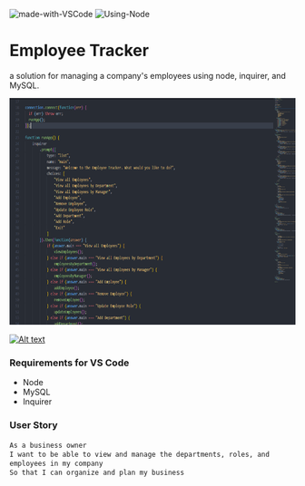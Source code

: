 ![made-with-VSCode](https://img.shields.io/badge/Made%20With-VS%20Code-green)  ![Using-Node](https://img.shields.io/badge/Using-Node-ff69b4)

# Employee Tracker
a solution for managing a company's employees using node, inquirer, and MySQL.

<img src="./assets/screenshot.png"
     alt="Img"
     style="margin-right: 10px; height: 400px;" />

[![Alt text](https://img.youtube.com/vi/aPIwQ1CNN3E&t/0.jpg)](https://www.youtube.com/watch?v=aPIwQ1CNN3E&t)

### Requirements for VS Code
* Node
* MySQL
* Inquirer


### User Story
```
As a business owner
I want to be able to view and manage the departments, roles, and employees in my company
So that I can organize and plan my business
```
